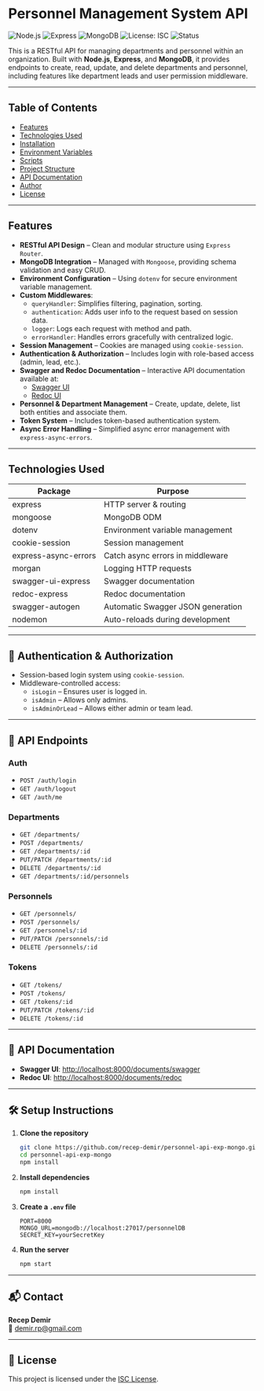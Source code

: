 # Personnel Management System API

![Node.js](https://img.shields.io/badge/Node.js-18.x-green)
![Express](https://img.shields.io/badge/Express.js-4.x-blue)
![MongoDB](https://img.shields.io/badge/MongoDB-Mongoose-green)
![License: ISC](https://img.shields.io/badge/License-ISC-blue.svg)
![Status](https://img.shields.io/badge/status-in%20development-yellow)


This is a RESTful API for managing departments and personnel within an organization. Built with **Node.js**, **Express**, and **MongoDB**, it provides endpoints to create, read, update, and delete departments and personnel, including features like department leads and user permission middleware.

---

## Table of Contents

- [Features](#features)
- [Technologies Used](#technologies-used)
- [Installation](#installation)
- [Environment Variables](#environment-variables)
- [Scripts](#scripts)
- [Project Structure](#project-structure)
- [API Documentation](#api-documentation)
- [Author](#author)
- [License](#license)

---

## Features

- **RESTful API Design** – Clean and modular structure using `Express Router`.
- **MongoDB Integration** – Managed with `Mongoose`, providing schema validation and easy CRUD.
- **Environment Configuration** – Using `dotenv` for secure environment variable management.
- **Custom Middlewares**:
  - `queryHandler`: Simplifies filtering, pagination, sorting.
  - `authentication`: Adds user info to the request based on session data.
  - `logger`: Logs each request with method and path.
  - `errorHandler`: Handles errors gracefully with centralized logic.
- **Session Management** – Cookies are managed using `cookie-session`.
- **Authentication & Authorization** – Includes login with role-based access (admin, lead, etc.).
- **Swagger and Redoc Documentation** – Interactive API documentation available at:
  - [Swagger UI](http://localhost:8000/documents/swagger)
  - [Redoc UI](http://localhost:8000/documents/redoc)
- **Personnel & Department Management** – Create, update, delete, list both entities and associate them.
- **Token System** – Includes token-based authentication system.
- **Async Error Handling** – Simplified async error management with `express-async-errors`.

---

## Technologies Used

| Package               | Purpose                                 |
|----------------------|-----------------------------------------|
| express              | HTTP server & routing                   |
| mongoose             | MongoDB ODM                             |
| dotenv               | Environment variable management         |
| cookie-session       | Session management                      |
| express-async-errors | Catch async errors in middleware        |
| morgan               | Logging HTTP requests                   |
| swagger-ui-express   | Swagger documentation                   |
| redoc-express        | Redoc documentation                     |
| swagger-autogen      | Automatic Swagger JSON generation       |
| nodemon              | Auto-reloads during development         |

---

## 🔐 Authentication & Authorization

- Session-based login system using `cookie-session`.
- Middleware-controlled access:
  - `isLogin` – Ensures user is logged in.
  - `isAdmin` – Allows only admins.
  - `isAdminOrLead` – Allows either admin or team lead.

---

## 📄 API Endpoints

### Auth
- `POST /auth/login`
- `GET /auth/logout`
- `GET /auth/me`

### Departments
- `GET /departments/`
- `POST /departments/`
- `GET /departments/:id`
- `PUT/PATCH /departments/:id`
- `DELETE /departments/:id`
- `GET /departments/:id/personnels`

### Personnels
- `GET /personnels/`
- `POST /personnels/`
- `GET /personnels/:id`
- `PUT/PATCH /personnels/:id`
- `DELETE /personnels/:id`

### Tokens
- `GET /tokens/`
- `POST /tokens/`
- `GET /tokens/:id`
- `PUT/PATCH /tokens/:id`
- `DELETE /tokens/:id`

---

## 📄 API Documentation

- **Swagger UI**: [http://localhost:8000/documents/swagger](http://localhost:8000/documents/swagger)
- **Redoc UI**: [http://localhost:8000/documents/redoc](http://localhost:8000/documents/redoc)

---

## 🛠️ Setup Instructions

1. **Clone the repository**
    ```bash
    git clone https://github.com/recep-demir/personnel-api-exp-mongo.git
    cd personnel-api-exp-mongo
    npm install
    ```

2. **Install dependencies**
   ```bash
   npm install
   ```

3. **Create a `.env` file**
   ```
   PORT=8000
   MONGO_URL=mongodb://localhost:27017/personnelDB
   SECRET_KEY=yourSecretKey
   ```

4. **Run the server**
   ```bash
   npm start
   ```

---

## 📬 Contact

**Recep Demir**  
📧 demir.rp@gmail.com

---

## 📄 License

This project is licensed under the [ISC License](LICENSE).